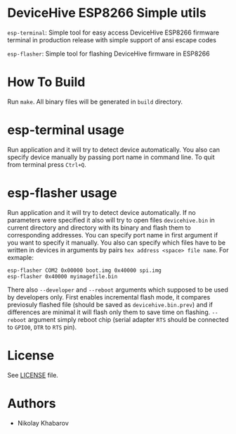 # DeviceHive ESP8266 Simple utils
`esp-terminal`:
Simple tool for easy access DeviceHive ESP8266 firmware terminal in production
release with simple support of ansi escape codes

`esp-flasher`:
Simple tool for flashing DeviceHive firmware in ESP8266

# How To Build
Run `make`.
All binary files will be generated in `build` directory.

# esp-terminal usage
Run application and it will try to detect device automatically. You also can
specify device manually by passing port name in command line.
To quit from terminal press `Ctrl+Q`.

# esp-flasher usage
Run application and it will try to detect device automatically. If no parameters
were specified it also will try to open files `devicehive.bin` in current directory
and directory with its binary and flash them to corresponding addresses.
You can specify port name in first argument if you want to specify it manually.
You also can specify which files have to be written in devices in arguments by
pairs `hex address <space> file name`. For exmaple:

```
esp-flasher COM2 0x00000 boot.img 0x40000 spi.img
esp-flasher 0x40000 myimagefile.bin
```

There also `--developer` and `--reboot` arguments which supposed to be used by
developers only. First enables incremental flash mode, it compares previosuly
flashed file (should be saved as `devicehive.bin.prev`) and if differences are
minimal it will flash only them to save time on flashing. `--reboot` argument
simply reboot chip (serial adapter `RTS` should be connected to `GPIO0`, `DTR` to `RTS`
pin).

# License
See [LICENSE](./LICENSE) file.

# Authors
- Nikolay Khabarov
